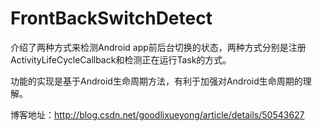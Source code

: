 # FrontBackSwitchDetect
介绍了两种方式来检测Android app前后台切换的状态，两种方式分别是注册ActivityLifeCycleCallback和检测正在运行Task的方式。

功能的实现是基于Android生命周期方法，有利于加强对Android生命周期的理解。

博客地址：http://blog.csdn.net/goodlixueyong/article/details/50543627
